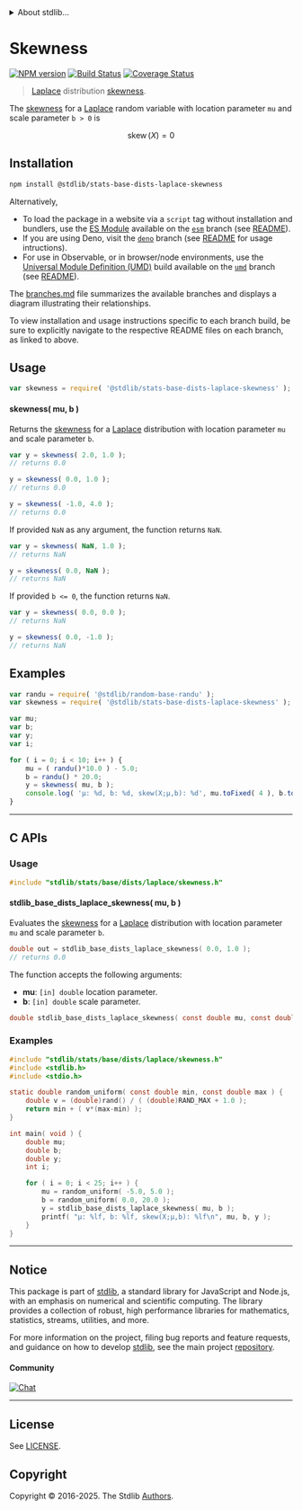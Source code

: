 <!--

@license Apache-2.0

Copyright (c) 2018 The Stdlib Authors.

Licensed under the Apache License, Version 2.0 (the "License");
you may not use this file except in compliance with the License.
You may obtain a copy of the License at

   http://www.apache.org/licenses/LICENSE-2.0

Unless required by applicable law or agreed to in writing, software
distributed under the License is distributed on an "AS IS" BASIS,
WITHOUT WARRANTIES OR CONDITIONS OF ANY KIND, either express or implied.
See the License for the specific language governing permissions and
limitations under the License.

-->


<details>
  <summary>
    About stdlib...
  </summary>
  <p>We believe in a future in which the web is a preferred environment for numerical computation. To help realize this future, we've built stdlib. stdlib is a standard library, with an emphasis on numerical and scientific computation, written in JavaScript (and C) for execution in browsers and in Node.js.</p>
  <p>The library is fully decomposable, being architected in such a way that you can swap out and mix and match APIs and functionality to cater to your exact preferences and use cases.</p>
  <p>When you use stdlib, you can be absolutely certain that you are using the most thorough, rigorous, well-written, studied, documented, tested, measured, and high-quality code out there.</p>
  <p>To join us in bringing numerical computing to the web, get started by checking us out on <a href="https://github.com/stdlib-js/stdlib">GitHub</a>, and please consider <a href="https://opencollective.com/stdlib">financially supporting stdlib</a>. We greatly appreciate your continued support!</p>
</details>

# Skewness

[![NPM version][npm-image]][npm-url] [![Build Status][test-image]][test-url] [![Coverage Status][coverage-image]][coverage-url] <!-- [![dependencies][dependencies-image]][dependencies-url] -->

> [Laplace][laplace-distribution] distribution [skewness][skewness].

<!-- Section to include introductory text. Make sure to keep an empty line after the intro `section` element and another before the `/section` close. -->

<section class="intro">

The [skewness][skewness] for a [Laplace][laplace-distribution] random variable with location parameter `mu` and scale parameter `b > 0` is

<!-- <equation class="equation" label="eq:laplace_skewness" align="center" raw="\operatorname{skew}\left( X \right) = 0" alt="Skewness for a Laplace distribution."> -->

```math
\mathop{\mathrm{skew}}\left( X \right) = 0
```

<!-- <div class="equation" align="center" data-raw-text="\operatorname{skew}\left( X \right) = 0" data-equation="eq:laplace_skewness">
    <img src="https://cdn.jsdelivr.net/gh/stdlib-js/stdlib@51534079fef45e990850102147e8945fb023d1d0/lib/node_modules/@stdlib/stats/base/dists/laplace/skewness/docs/img/equation_laplace_skewness.svg" alt="Skewness for a Laplace distribution.">
    <br>
</div> -->

<!-- </equation> -->

</section>

<!-- /.intro -->

<!-- Package usage documentation. -->

<section class="installation">

## Installation

```bash
npm install @stdlib/stats-base-dists-laplace-skewness
```

Alternatively,

-   To load the package in a website via a `script` tag without installation and bundlers, use the [ES Module][es-module] available on the [`esm`][esm-url] branch (see [README][esm-readme]).
-   If you are using Deno, visit the [`deno`][deno-url] branch (see [README][deno-readme] for usage intructions).
-   For use in Observable, or in browser/node environments, use the [Universal Module Definition (UMD)][umd] build available on the [`umd`][umd-url] branch (see [README][umd-readme]).

The [branches.md][branches-url] file summarizes the available branches and displays a diagram illustrating their relationships.

To view installation and usage instructions specific to each branch build, be sure to explicitly navigate to the respective README files on each branch, as linked to above.

</section>

<section class="usage">

## Usage

```javascript
var skewness = require( '@stdlib/stats-base-dists-laplace-skewness' );
```

#### skewness( mu, b )

Returns the [skewness][skewness] for a [Laplace][laplace-distribution] distribution with location parameter `mu` and scale parameter `b`.

```javascript
var y = skewness( 2.0, 1.0 );
// returns 0.0

y = skewness( 0.0, 1.0 );
// returns 0.0

y = skewness( -1.0, 4.0 );
// returns 0.0
```

If provided `NaN` as any argument, the function returns `NaN`.

```javascript
var y = skewness( NaN, 1.0 );
// returns NaN

y = skewness( 0.0, NaN );
// returns NaN
```

If provided `b <= 0`, the function returns `NaN`.

```javascript
var y = skewness( 0.0, 0.0 );
// returns NaN

y = skewness( 0.0, -1.0 );
// returns NaN
```

</section>

<!-- /.usage -->

<!-- Package usage notes. Make sure to keep an empty line after the `section` element and another before the `/section` close. -->

<section class="notes">

</section>

<!-- /.notes -->

<!-- Package usage examples. -->

<section class="examples">

## Examples

<!-- eslint no-undef: "error" -->

```javascript
var randu = require( '@stdlib/random-base-randu' );
var skewness = require( '@stdlib/stats-base-dists-laplace-skewness' );

var mu;
var b;
var y;
var i;

for ( i = 0; i < 10; i++ ) {
    mu = ( randu()*10.0 ) - 5.0;
    b = randu() * 20.0;
    y = skewness( mu, b );
    console.log( 'µ: %d, b: %d, skew(X;µ,b): %d', mu.toFixed( 4 ), b.toFixed( 4 ), y.toFixed( 4 ) );
}
```

</section>

<!-- /.examples -->

<!-- C interface documentation. -->

* * *

<section class="c">

## C APIs

<!-- Section to include introductory text. Make sure to keep an empty line after the intro `section` element and another before the `/section` close. -->

<section class="intro">

</section>

<!-- /.intro -->

<!-- C usage documentation. -->

<section class="usage">

### Usage

```c
#include "stdlib/stats/base/dists/laplace/skewness.h"
```

#### stdlib_base_dists_laplace_skewness( mu, b )

Evaluates the [skewness][skewness] for a [Laplace][laplace-distribution] distribution with location parameter `mu` and scale parameter `b`.

```c
double out = stdlib_base_dists_laplace_skewness( 0.0, 1.0 );
// returns 0.0
```

The function accepts the following arguments:

-   **mu**: `[in] double` location parameter.
-   **b**: `[in] double` scale parameter.

```c
double stdlib_base_dists_laplace_skewness( const double mu, const double b );
```

</section>

<!-- /.usage -->

<!-- C API usage notes. Make sure to keep an empty line after the `section` element and another before the `/section` close. -->

<section class="notes">

</section>

<!-- /.notes -->

<!-- C API usage examples. -->

<section class="examples">

### Examples

```c
#include "stdlib/stats/base/dists/laplace/skewness.h"
#include <stdlib.h>
#include <stdio.h>

static double random_uniform( const double min, const double max ) {
    double v = (double)rand() / ( (double)RAND_MAX + 1.0 );
    return min + ( v*(max-min) );
}

int main( void ) {
    double mu;
    double b;
    double y;
    int i;

    for ( i = 0; i < 25; i++ ) {
        mu = random_uniform( -5.0, 5.0 );
        b = random_uniform( 0.0, 20.0 );
        y = stdlib_base_dists_laplace_skewness( mu, b );
        printf( "µ: %lf, b: %lf, skew(X;µ,b): %lf\n", mu, b, y );
    }
}
```

</section>

<!-- /.examples -->

</section>

<!-- /.c -->

<!-- Section to include cited references. If references are included, add a horizontal rule *before* the section. Make sure to keep an empty line after the `section` element and another before the `/section` close. -->

<section class="references">

</section>

<!-- /.references -->

<!-- Section for related `stdlib` packages. Do not manually edit this section, as it is automatically populated. -->

<section class="related">

</section>

<!-- /.related -->

<!-- Section for all links. Make sure to keep an empty line after the `section` element and another before the `/section` close. -->


<section class="main-repo" >

* * *

## Notice

This package is part of [stdlib][stdlib], a standard library for JavaScript and Node.js, with an emphasis on numerical and scientific computing. The library provides a collection of robust, high performance libraries for mathematics, statistics, streams, utilities, and more.

For more information on the project, filing bug reports and feature requests, and guidance on how to develop [stdlib][stdlib], see the main project [repository][stdlib].

#### Community

[![Chat][chat-image]][chat-url]

---

## License

See [LICENSE][stdlib-license].


## Copyright

Copyright &copy; 2016-2025. The Stdlib [Authors][stdlib-authors].

</section>

<!-- /.stdlib -->

<!-- Section for all links. Make sure to keep an empty line after the `section` element and another before the `/section` close. -->

<section class="links">

[npm-image]: http://img.shields.io/npm/v/@stdlib/stats-base-dists-laplace-skewness.svg
[npm-url]: https://npmjs.org/package/@stdlib/stats-base-dists-laplace-skewness

[test-image]: https://github.com/stdlib-js/stats-base-dists-laplace-skewness/actions/workflows/test.yml/badge.svg?branch=main
[test-url]: https://github.com/stdlib-js/stats-base-dists-laplace-skewness/actions/workflows/test.yml?query=branch:main

[coverage-image]: https://img.shields.io/codecov/c/github/stdlib-js/stats-base-dists-laplace-skewness/main.svg
[coverage-url]: https://codecov.io/github/stdlib-js/stats-base-dists-laplace-skewness?branch=main

<!--

[dependencies-image]: https://img.shields.io/david/stdlib-js/stats-base-dists-laplace-skewness.svg
[dependencies-url]: https://david-dm.org/stdlib-js/stats-base-dists-laplace-skewness/main

-->

[chat-image]: https://img.shields.io/gitter/room/stdlib-js/stdlib.svg
[chat-url]: https://app.gitter.im/#/room/#stdlib-js_stdlib:gitter.im

[stdlib]: https://github.com/stdlib-js/stdlib

[stdlib-authors]: https://github.com/stdlib-js/stdlib/graphs/contributors

[umd]: https://github.com/umdjs/umd
[es-module]: https://developer.mozilla.org/en-US/docs/Web/JavaScript/Guide/Modules

[deno-url]: https://github.com/stdlib-js/stats-base-dists-laplace-skewness/tree/deno
[deno-readme]: https://github.com/stdlib-js/stats-base-dists-laplace-skewness/blob/deno/README.md
[umd-url]: https://github.com/stdlib-js/stats-base-dists-laplace-skewness/tree/umd
[umd-readme]: https://github.com/stdlib-js/stats-base-dists-laplace-skewness/blob/umd/README.md
[esm-url]: https://github.com/stdlib-js/stats-base-dists-laplace-skewness/tree/esm
[esm-readme]: https://github.com/stdlib-js/stats-base-dists-laplace-skewness/blob/esm/README.md
[branches-url]: https://github.com/stdlib-js/stats-base-dists-laplace-skewness/blob/main/branches.md

[stdlib-license]: https://raw.githubusercontent.com/stdlib-js/stats-base-dists-laplace-skewness/main/LICENSE

[laplace-distribution]: https://en.wikipedia.org/wiki/Laplace_distribution

[skewness]: https://en.wikipedia.org/wiki/Skewness

</section>

<!-- /.links -->
